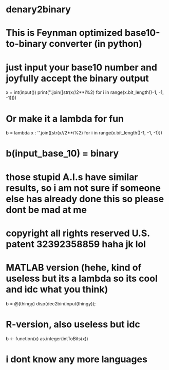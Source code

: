 # denary2binary
# This is Feynman optimized base10-to-binary converter (in python)
# just input your base10 number and joyfully accept the binary output

x = int(input())
print(''.join([str(x//2**i%2) for i in range(x.bit_length()-1, -1, -1)]))

# Or make it a lambda for fun
b = lambda x : ''.join([str(x//2**i%2) for i in range(x.bit_length()-1, -1, -1)])

# b(input_base_10) = binary 
# those stupid A.I.s have similar results, so i am not sure if someone else has already done this so please dont be mad at me
# copyright all rights reserved U.S. patent 32392358859 haha jk lol

# MATLAB version (hehe, kind of useless but its a lambda so its cool and idc what you think)
b = @(thingy) disp(dec2bin(input(thingy));


# R-version, also useless but idc
b <- function(x) as.integer(intToBits(x))

# i dont know any more languages 
